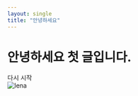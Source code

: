 ```yaml
---
layout: single
title: "안녕하세요"
---
```


# 안녕하세요 첫 글입니다.

다시 시작  
![lena](https://user-images.githubusercontent.com/98035435/150297312-edd49884-6e12-4210-9b02-588efa2854b8.jpg)
